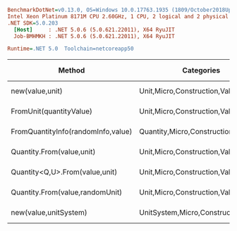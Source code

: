 ``` ini

BenchmarkDotNet=v0.13.0, OS=Windows 10.0.17763.1935 (1809/October2018Update/Redstone5)
Intel Xeon Platinum 8171M CPU 2.60GHz, 1 CPU, 2 logical and 2 physical cores
.NET SDK=5.0.203
  [Host]     : .NET 5.0.6 (5.0.621.22011), X64 RyuJIT
  Job-BMHMKH : .NET 5.0.6 (5.0.621.22011), X64 RyuJIT

Runtime=.NET 5.0  Toolchain=netcoreapp50  

```
|                             Method |                          Categories |      Mean |    Error |   StdDev |   StdErr |       Min |       Max |    Median | Ratio | MannWhitney(5%) | RatioSD |  Gen 0 | Gen 1 | Gen 2 | Allocated |
|----------------------------------- |------------------------------------ |----------:|---------:|---------:|---------:|----------:|----------:|----------:|------:|---------------- |--------:|-------:|------:|------:|----------:|
|                    new(value,unit) |       Unit,Micro,Construction,Value |  14.99 ns | 0.289 ns | 0.296 ns | 0.072 ns |  14.38 ns |  15.58 ns |  14.97 ns |  1.00 |            Base |    0.00 |      - |     - |     - |         - |
|            FromUnit(quantityValue) |       Unit,Micro,Construction,Value |  31.31 ns | 0.510 ns | 0.452 ns | 0.121 ns |  30.58 ns |  32.34 ns |  31.34 ns |  2.09 |          Slower |    0.04 |      - |     - |     - |         - |
| FromQuantityInfo(randomInfo,value) |   Quantity,Micro,Construction,Value |  64.98 ns | 0.991 ns | 0.927 ns | 0.239 ns |  63.36 ns |  66.47 ns |  64.99 ns |  4.33 |          Slower |    0.09 | 0.0017 |     - |     - |      32 B |
|          Quantity.From(value,unit) |       Unit,Micro,Construction,Value |  83.88 ns | 1.133 ns | 1.059 ns | 0.274 ns |  82.42 ns |  86.34 ns |  83.82 ns |  5.58 |          Slower |    0.12 | 0.0017 |     - |     - |      32 B |
|     Quantity&lt;Q,U&gt;.From(value,unit) |       Unit,Micro,Construction,Value |  92.46 ns | 1.089 ns | 1.019 ns | 0.263 ns |  91.03 ns |  94.43 ns |  92.37 ns |  6.16 |          Slower |    0.14 | 0.0029 |     - |     - |      56 B |
|    Quantity.From(value,randomUnit) |       Unit,Micro,Construction,Value | 109.56 ns | 1.692 ns | 1.500 ns | 0.401 ns | 106.96 ns | 112.46 ns | 109.47 ns |  7.31 |          Slower |    0.15 | 0.0017 |     - |     - |      32 B |
|              new(value,unitSystem) | UnitSystem,Micro,Construction,Value | 393.85 ns | 7.595 ns | 8.746 ns | 1.956 ns | 377.97 ns | 414.86 ns | 393.32 ns | 26.29 |          Slower |    0.64 | 0.0099 |     - |     - |     192 B |
